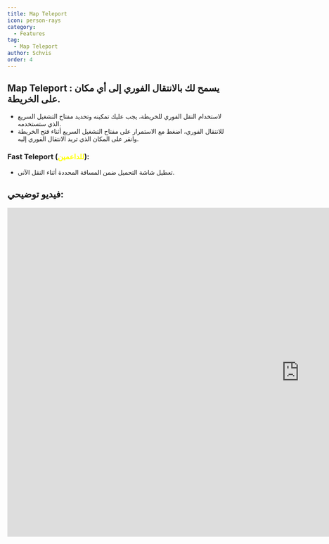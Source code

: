 ```yaml
---
title: Map Teleport
icon: person-rays
category:
  - Features
tag:
  - Map Teleport
author: Schvis
order: 4
---
```


## Map Teleport : يسمح لك بالانتقال الفوري إلى أي مكان على الخريطة.
- لاستخدام النقل الفوري للخريطة، يجب عليك تمكينه وتحديد مفتاح التشغيل السريع الذي ستستخدمه.
- للانتقال الفوري، اضغط مع الاستمرار على مفتاح التشغيل السريع أثناء فتح الخريطة وانقر على المكان الذي تريد الانتقال الفوري إليه.
### Fast Teleport (<span style='color:yellow;'>للداعمين</span>):
- تعطيل شاشة التحميل ضمن المسافة المحددة أثناء النقل الآني.

## فيديو توضيحي:

<div class="iframe-container"><iframe width="1328" height="747" src="https://www.youtube.com/embed/Xm3mTEbIE9g?list=PL5eI1Tb64p56g27qfYk7VuFTz4FK6YrKa" title="Korepi - Map TP/Fast TP" frameborder="0" allow="accelerometer; autoplay; clipboard-write; encrypted-media; gyroscope; picture-in-picture; web-share" referrerpolicy="strict-origin-when-cross-origin" allowfullscreen></iframe></div>

